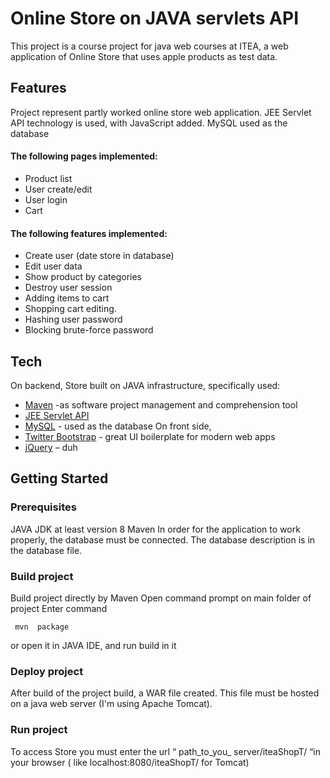 # Online Store on JAVA servlets API
This project is a course project for java web courses at ITEA, a web application of Online Store that uses apple products as test data.
 ## Features
Project represent partly worked online store web application. JEE Servlet API technology is used, with JavaScript added. MySQL used as the database
#### The following pages implemented:
- Product list
- User create/edit 
- User login
- Cart
#### The following features implemented:
- Create user (date store in database)
- Edit user data
- Show product by categories
- Destroy user session
- Adding items to cart
- Shopping cart editing.
- Hashing user password
- Blocking brute-force password

## Tech
On backend, Store built on JAVA infrastructure, specifically used:
* [Maven] -as software project management and comprehension tool
* [JEE Servlet API]
* [MySQL] - used as the database 
On front side,  
* [Twitter Bootstrap] - great UI boilerplate for modern web apps
* [jQuery] – duh
## Getting Started
### Prerequisites
JAVA JDK at least version 8 
Maven
In order for the application to work properly, the database must be connected. The database description is in the database file.
### Build project
Build project directly by Maven
Open command prompt on main folder of project
Enter command
```
 mvn  package
```
 or open it in JAVA IDE, and run build in it
### Deploy project
After build of the project build, a WAR file created. This file must be hosted on a java web server (I'm using Apache Tomcat).
### Run project
To access Store you must enter the url  “ path_to_you_ server/iteaShopT/ “in your browser ( like localhost:8080/iteaShopT/  for Tomcat)

[//]: # ()
   [Maven]: < https://maven.apache.org/>
   [JEE Servlet API]: < https://javaee.github.io/servlet-spec/>
   [MySQL]: < https://www.mysql.com/>
   [Twitter Bootstrap]: <http://twitter.github.com/bootstrap/>
   [jQuery]: <http://jquery.com>





